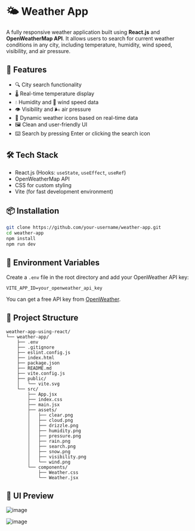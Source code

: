 
# 🌤️ Weather App

A fully responsive weather application built using **React.js** and **OpenWeatherMap API**. It allows users to search for current weather conditions in any city, including temperature, humidity, wind speed, visibility, and air pressure.

## 🚀 Features

- 🔍 City search functionality
- 🌡️ Real-time temperature display
- 💧 Humidity and 💨 wind speed data
- 👁️ Visibility and 🌬️ air pressure
- 📸 Dynamic weather icons based on real-time data
- 🖼️ Clean and user-friendly UI
- ⌨️ Search by pressing Enter or clicking the search icon

## 🛠️ Tech Stack

- React.js (Hooks: `useState`, `useEffect`, `useRef`)
- OpenWeatherMap API
- CSS for custom styling
- Vite (for fast development environment)

## 📦 Installation

```bash
git clone https://github.com/your-username/weather-app.git
cd weather-app
npm install
npm run dev
````

## 🔐 Environment Variables

Create a `.env` file in the root directory and add your OpenWeather API key:

```
VITE_APP_ID=your_openweather_api_key
```

You can get a free API key from [OpenWeather](https://openweathermap.org/api).

## 📁 Project Structure

```
weather-app-using-react/
└── weather-app/
    ├── .env
    ├── .gitignore
    ├── eslint.config.js
    ├── index.html
    ├── package.json
    ├── README.md
    ├── vite.config.js
    ├── public/
    │   └── vite.svg
    └── src/
        ├── App.jsx
        ├── index.css
        ├── main.jsx
        ├── assets/
        │   ├── clear.png
        │   ├── cloud.png
        │   ├── drizzle.png
        │   ├── humidity.png
        │   ├── pressure.png
        │   ├── rain.png
        │   ├── search.png
        │   ├── snow.png
        │   ├── visibility.png
        │   └── wind.png
        └── components/
            ├── Weather.css
            └── Weather.jsx
```

## 🎨 UI Preview
![image](https://github.com/user-attachments/assets/dcc1143d-a59e-45f6-a936-287b1c91aa02)




![image](https://github.com/user-attachments/assets/3c91772e-e8c7-4551-8f31-5676a66de343)






